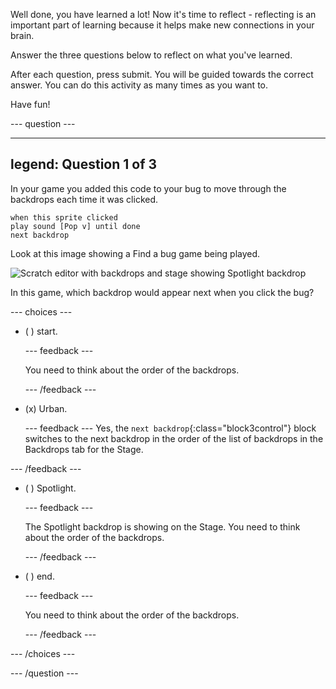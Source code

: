 Well done, you have learned a lot! Now it's time to reflect - reflecting is an important part of learning because it helps make new connections in your brain.

Answer the three questions below to reflect on what you've learned.

After each question, press submit. You will be guided towards the correct answer. You can do this activity as many times as you want to.

Have fun!

--- question ---

---
legend: Question 1 of 3
---

In your game you added this code to your bug to move through the backdrops each time it was clicked.

```blocks3
when this sprite clicked
play sound [Pop v] until done
next backdrop
```

Look at this image showing a Find a bug game being played. 

![Scratch editor with backdrops and stage showing Spotlight backdrop](images/quiz1-backdrops.png)

In this game, which backdrop would appear next when you click the bug?



--- choices ---

- ( ) start.

  --- feedback ---
  
  You need to think about the order of the backdrops.
  
  --- /feedback ---

- (x) Urban.

  --- feedback ---
Yes, the `next backdrop`{:class="block3control"} block switches to the next backdrop in the order of the list of backdrops in the Backdrops tab for the Stage.

--- /feedback ---

- ( ) Spotlight.

  --- feedback ---

  The Spotlight backdrop is showing on the Stage. You need to think about the order of the backdrops.

  --- /feedback ---

- ( ) end.

  --- feedback ---

  You need to think about the order of the backdrops.

  --- /feedback ---

--- /choices ---

--- /question ---
